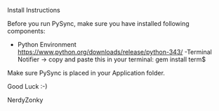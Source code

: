Install Instructions

Before you run PySync, make sure you have installed following components:

- Python Environment    https://www.python.org/downloads/release/python-343/
-Terminal Notifier ->  copy and paste this in your terminal:   gem install term$

Make sure PySync is placed in your Application folder.


Good Luck :-)

NerdyZonky
